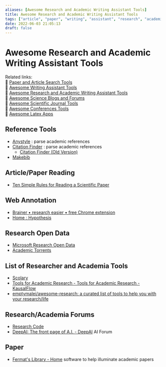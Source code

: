 ```yaml
---
aliases: [Awesome Research and Academic Writing Assistant Tools]
title: Awesome Research and Academic Writing Assistant Tools
tags: ["article", "paper", "writing", "assistant", "research", "academia"]
date: 2022-06-03 21:05:13
draft: false
---
```


# Awesome Research and Academic Writing Assistant Tools

Related links:  
🔗 [Paper and Article Search Tools](paper-search.md)  
🔗 [Awesome Writing Assistant Tools](/app/writing-assitant-app)  
🔗 [Awesome Research and Academic Writing Assistant Tools](paper-tool.md)  
🔗 [Awesome Science Blogs and Forums](/research/science-blog)  
🔗 [Awesome Scientific Journal Tools](../academia/journal-tool.md)  
🔗 [Awesome Conferences Tools](conference-tool.md)  
🔗 [Awesome Latex Apps](latex-tool.md)  

## Reference Tools

- [Anystyle](https://anystyle.io/) : parse academic references
- [Citation Finder](https://citation-finder.now.sh/) : parse academic references
    - [Citation Finder (Old Version)](http://git.macropus.org/citation-finder/)
- [Makebib](http://www.snowelm.com/~t/doc/tips/makebib.perl.cgi)

## Article/Paper Reading

- [Ten Simple Rules for Reading a Scientific Paper](https://journals.plos.org/ploscompbiol/article?id=10.1371/journal.pcbi.1008032)

## Web Annotation

- [Brainer • research easier • free Chrome extension](https://brainer.app/)
- [Home : Hypothesis](https://web.hypothes.is/)

## Research Open Data

- [Microsoft Research Open Data](https://msropendata.com/)
- [Academic Torrents](https://academictorrents.com/)

## List of Researcher and Academia Tools

- [Scolary](https://scolary.com/)
- [Tools for Academic Research - Tools for Academic Research - KausalFlow](https://tools.kausalflow.com/)
- [emptymalei/awesome-research: a curated list of tools to help you with your research/life](https://github.com/emptymalei/awesome-research)

## Research/Academia Forums

- [Research Code](https://researchcode.com/)
- [DeepAI: The front page of A.I. - DeepAI](https://deepai.org/) AI Forum

## Paper

- [Fermat's Library - Home](https://fermatslibrary.com/) software to help illuminate academic papers
